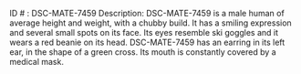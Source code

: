 ID # : DSC-MATE-7459
Description: DSC-MATE-7459 is a male human of average height and weight, with a chubby build. It has a smiling expression and several small spots on its face. Its eyes resemble ski goggles and it wears a red beanie on its head. DSC-MATE-7459 has an earring in its left ear, in the shape of a green cross. Its mouth is constantly covered by a medical mask.